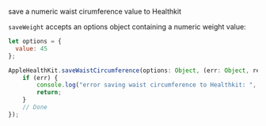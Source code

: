 save a numeric waist cirumference value to Healthkit

`saveWeight` accepts an options object containing a numeric weight value:

```javascript
let options = {
  value: 45
};
```

```javascript
AppleHealthKit.saveWaistCircumference(options: Object, (err: Object, results: Object) => {
    if (err) {
        console.log("error saving waist circumference to Healthkit: ", err);
        return;
    }
    // Done
});
```
